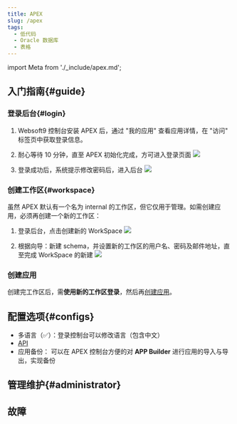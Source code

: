 ```yaml
---
title: APEX
slug: /apex
tags:
  - 低代码
  - Oracle 数据库
  - 表格
---
```


import Meta from './_include/apex.md';

<Meta name="meta" />

## 入门指南{#guide}

### 登录后台{#login}

1. Websoft9 控制台安装 APEX 后，通过 "我的应用" 查看应用详情，在 "访问" 标签页中获取登录信息。  

2. 耐心等待 10 分钟，直至 APEX 初始化完成，方可进入登录页面
   ![](./assets/apex-init-websoft9.png)

3. 登录成功后，系统提示修改密码后，进入后台
   ![](./assets/apex-index-websoft9.png)   

### 创建工作区{#workspace}

虽然 APEX 默认有一个名为 internal 的工作区，但它仅用于管理。如需创建应用，必须再创建一个新的工作区：

1. 登录后台，点击创建新的 WorkSpace
   ![](./assets/apex-createwp-websoft9.png)

2. 根据向导：新建 schema，并设置新的工作区的用户名、密码及邮件地址，直至完成 WorkSpace 的新建
   ![](./assets/apex-createdone-websoft9.png)


### 创建应用

创建完工作区后，需**使用新的工作区登录**，然后再[创建应用](https://docs.oracle.com/en/database/oracle/apex/23.2/htmdb/choosing-an-application-creation-method.html)。 


## 配置选项{#configs}

- 多语言（✅）：登录控制台可以修改语言（包含中文）
- [API](https://apex.oracle.com/api)
- 应用备份： 可以在 APEX 控制台方便的对 **APP Builder** 进行应用的导入与导出，实现备份

## 管理维护{#administrator}

## 故障
